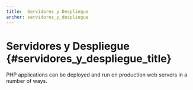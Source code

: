 ```yaml
---
title:  Servidores y Despliegue
anchor: servidores_y_despliegue
---
```


# Servidores y Despliegue {#servidores_y_despliegue_title}

PHP applications can be deployed and run on production web servers in a number of ways.
